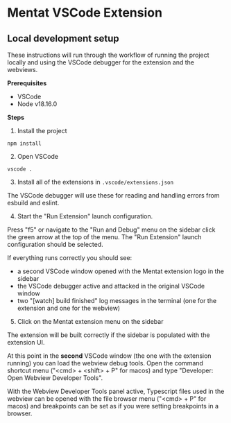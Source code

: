 # Mentat VSCode Extension

## Local development setup

These instructions will run through the workflow of running the project locally and
using the VSCode debugger for the extension and the webviews.

**Prerequisites**

- VSCode
- Node v18.16.0

**Steps**

1. Install the project

```
npm install
```

2. Open VSCode

```
vscode .
```

3. Install all of the extensions in `.vscode/extensions.json`

The VSCode debugger will use these for reading and handling errors from esbuild and
eslint.

4. Start the "Run Extension" launch configuration.

Press "f5" or navigate to the "Run and Debug" menu on the sidebar click the green arrow
at the top of the menu. The "Run Extension" launch configuration should be selected.

If everything runs correctly you should see:

- a second VSCode window opened with the Mentat extension logo in the sidebar
- the VSCode debugger active and attacked in the original VSCode window
- two "[watch] build finished" log messages in the terminal (one for the extension and
  one for the webview)

5. Click on the Mentat extension menu on the sidebar

The extension will be built correctly if the sidebar is populated with the extension UI.

At this point in the **second** VSCode window (the one with the extension running) you
can load the webview debug tools. Open the command shortcut menu ("\<cmd\> + \<shift\> +
P" for macos) and type "Developer: Open Webview Developer Tools".

With the Webview Developer Tools panel active, Typescript files used in the webview can
be opened with the file browser menu ("\<cmd\> + P" for macos) and breakpoints can be
set as if you were setting breakpoints in a browser.
